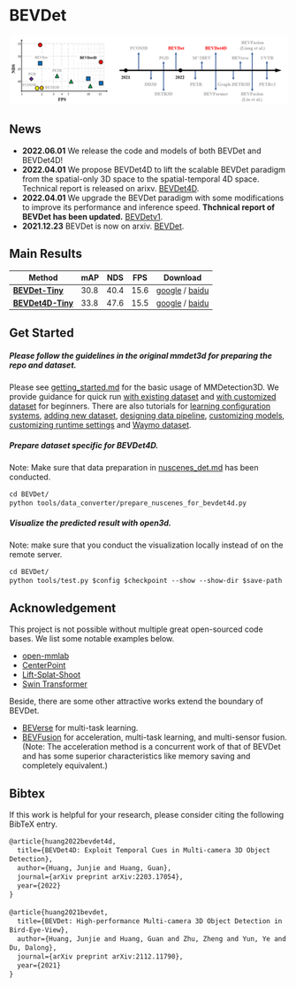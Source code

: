 # BEVDet


 ![Illustrating the performance of the proposed BEVDet on the nuScenes val set](./resources/nds-fps.png)
 
## News
* **2022.06.01** We release the code and models of both BEVDet and BEVDet4D!
* **2022.04.01** We propose BEVDet4D to lift the scalable BEVDet paradigm from the spatial-only 3D space to the spatial-temporal 4D space. Technical report is released on arixv. [BEVDet4D](https://arxiv.org/abs/2203.17054).
* **2022.04.01** We upgrade the BEVDet paradigm with some modifications to improve its performance and inference speed. **Thchnical report of BEVDet has been updated.** [BEVDetv1](https://arxiv.org/abs/2112.11790).
* **2021.12.23** BEVDet is now on arxiv. [BEVDet](https://arxiv.org/abs/2112.11790).

## Main Results
| Method            | mAP      | NDS     | FPS    |   Download |
|--------|----------|---------|--------|-------------|
| [**BEVDet-Tiny**](configs/bevdet/bevdet-sttiny.py)   | 30.8     | 40.4    | 15.6   | [google](https://drive.google.com/file/d/10innSxqN7NgbktrlfPjWjE7gz-xpbJO_/view?usp=sharing) / [baidu](https://pan.baidu.com/s/1DBxJXgtrW1_7McPSM_koyA?pwd=tbac)        |
| [**BEVDet4D-Tiny**](configs/bevdet4d/bevdet4d-sttiny.py) | 33.8     | 47.6    | 15.5   | [google](https://drive.google.com/file/d/1nyQfp7Gt-xbXDzcw5ritmFb8lvPM1H6n/view?usp=sharing) / [baidu](https://pan.baidu.com/s/1n9sVR6FnfmMccSJFTsVKfw?pwd=nzi1)        |
## Get Started
##### Please follow the guidelines in the original mmdet3d for preparing the repo and dataset.

Please see [getting_started.md](docs/getting_started.md) for the basic usage of MMDetection3D. We provide guidance for quick run [with existing dataset](docs/1_exist_data_model.md) and [with customized dataset](docs/2_new_data_model.md) for beginners. There are also tutorials for [learning configuration systems](docs/tutorials/config.md), [adding new dataset](docs/tutorials/customize_dataset.md), [designing data pipeline](docs/tutorials/data_pipeline.md), [customizing models](docs/tutorials/customize_models.md), [customizing runtime settings](docs/tutorials/customize_runtime.md) and [Waymo dataset](docs/datasets/waymo_det.md).

##### Prepare dataset specific for BEVDet4D.
Note: Make sure that data preparation in [nuscenes_det.md](docs/datasets/nuscenes_det.md) has been conducted.
```shell
cd BEVDet/
python tools/data_converter/prepare_nuscenes_for_bevdet4d.py
```
##### Visualize the predicted result with open3d.
Note: make sure that you conduct the visualization locally instead of on the remote server.
```shell
cd BEVDet/
python tools/test.py $config $checkpoint --show --show-dir $save-path
```
## Acknowledgement
This project is not possible without multiple great open-sourced code bases. We list some notable examples below.
* [open-mmlab](https://github.com/open-mmlab) 
* [CenterPoint](https://github.com/tianweiy/CenterPoint)
* [Lift-Splat-Shoot](https://github.com/nv-tlabs/lift-splat-shoot)
* [Swin Transformer](https://github.com/microsoft/Swin-Transformer)

Beside, there are some other attractive works extend the boundary of BEVDet. 
* [BEVerse](https://github.com/zhangyp15/BEVerse)  for multi-task learning.
* [BEVFusion](https://github.com/mit-han-lab/bevfusion)  for acceleration, multi-task learning, and multi-sensor fusion. (Note: The acceleration method is a concurrent work of that of BEVDet and has some superior characteristics like memory saving and completely equivalent.)

## Bibtex
If this work is helpful for your research, please consider citing the following BibTeX entry.
```
@article{huang2022bevdet4d,
  title={BEVDet4D: Exploit Temporal Cues in Multi-camera 3D Object Detection},
  author={Huang, Junjie and Huang, Guan},
  journal={arXiv preprint arXiv:2203.17054},
  year={2022}
}

@article{huang2021bevdet,
  title={BEVDet: High-performance Multi-camera 3D Object Detection in Bird-Eye-View},
  author={Huang, Junjie and Huang, Guan and Zhu, Zheng and Yun, Ye and Du, Dalong},
  journal={arXiv preprint arXiv:2112.11790},
  year={2021}
}
```
